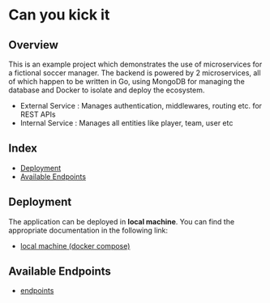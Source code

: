# Can you kick it

## Overview

This is an example project which demonstrates the use of microservices for a fictional soccer manager. The backend is
powered by 2 microservices, all of which happen to be written in Go, using MongoDB for managing the database and Docker
to isolate and deploy the ecosystem.

* External Service : Manages authentication, middlewares, routing etc. for REST APIs
* Internal Service : Manages all entities like player, team, user etc

## Index

* [Deployment](#deployment)
* [Available Endpoints](#available-endpoints)

## Deployment

The application can be deployed in **local machine**. You can find the appropriate documentation in the following link:

* [local machine (docker compose)](./docs/localhost.md)

## Available Endpoints

* [endpoints](./docs/endpoints.md)

